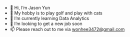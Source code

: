 - 👋 Hi, I’m Jason Yun
- 👀 My hobby is to play golf and play with cats
- 🌱 I’m currently learning Data Analytics
- 💞️ I’m looking to get a new job soon
- 📫 Please reach out to me via wonhee3472@gmail.com
